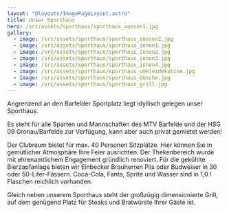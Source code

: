 ```yaml
---
layout: "@layouts/ImagePageLayout.astro"
title: Unser Sporthaus
hero: /src/assets/sporthaus/sporthaus_aussen1.jpg
gallery:
  - image: /src/assets/sporthaus/sporthaus_aussen2.jpg
  - image: /src/assets/sporthaus/sporthaus_innen1.jpg
  - image: /src/assets/sporthaus/sporthaus_innen2.jpg
  - image: /src/assets/sporthaus/sporthaus_innen3.jpg
  - image: /src/assets/sporthaus/sporthaus_innen4.jpg
  - image: /src/assets/sporthaus/sporthaus_umkleidekabine.jpg
  - image: /src/assets/sporthaus/sporthaus_dusche.jpg
  - image: /src/assets/sporthaus/sporthaus_grill.jpg
---
```


Angrenzend an den Barfelder Sportplatz liegt idyllisch gelegen unser Sporthaus.

Es steht für alle Sparten und Mannschaften des MTV Barfelde und der HSG 09 Gronau/Barfelde zur Verfügung, kann aber auch privat gemietet werden!

Der Clubraum bietet für max. 40 Personen Sitzplätze. Hier können Sie in gemütlicher Atmosphäre Ihre Feier ausrichten. Der Thekenbereich wurde mit ehrenamtlichem Engagement gründlich renoviert. Für die gekühlte Bierzapfanlage bieten wir Einbecker Brauherren Pils oder Budweiser in 30 oder 50-Liter-Fässern. Coca-Cola, Fanta, Sprite und Wasser sind in 1,0 l Flaschen reichlich vorhanden.

Gleich neben unserem Sporthaus steht der großzügig dimensionierte Grill, auf dem genügend Platz für Steaks und Bratwürste Ihrer Gäste ist.
